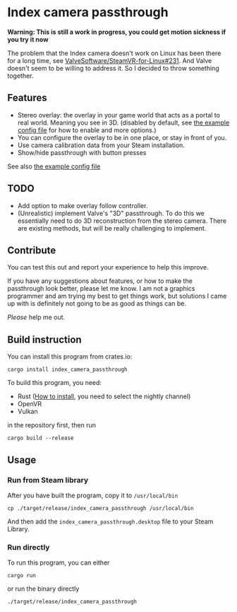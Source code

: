 Index camera passthrough
========================

**Warning: This is still a work in progress, you could get motion sickness if you try it now**

The problem that the Index camera doesn't work on Linux has been there for a long time, see [ValveSoftware/SteamVR-for-Linux#231](https://github.com/ValveSoftware/SteamVR-for-Linux/issues/231). And Valve doesn't seem to be willing to address it. So I decided to throw something together.

## Features

- Stereo overlay: the overlay in your game world that acts as a portal to real world. Meaning you see in 3D. (disabled by default, see [the example config file](index_camera_passthrough.toml) for how to enable and more options.)
- You can configure the overlay to be in one place, or stay in front of you.
- Use camera calibration data from your Steam installation.
- Show/hide passthrough with button presses

See also [the example config file](index_camera_passthrough.toml)

## TODO

* Add option to make overlay follow controller.
* (Unrealistic) implement Valve's "3D" passthrough. To do this we essentially need to do 3D reconstruction from the stereo camera. There are existing methods, but will be really challenging to implement.

## Contribute

You can test this out and report your experience to help this improve.

If you have any suggestions about features, or how to make the passthrough look better, please let me know. I am not a graphics programmer and am trying my best to get things work, but solutions I came up with is definitely not going to be as good as things can be.

_Please_ help me out.

## Build instruction

You can install this program from crates.io:

```
cargo install index_camera_passthrough
```

To build this program, you need:

* Rust ([How to install](https://www.rust-lang.org/tools/install), you need to select the nightly channel)
* OpenVR
* Vulkan

in the repository first, then run

```
cargo build --release
```

## Usage

### Run from Steam library

After you have built the program, copy it to `/usr/local/bin`

```
cp ./target/release/index_camera_passthrough /usr/local/bin
```

And then add the `index_camera_passthrough.desktop` file to your Steam Library.

### Run directly

To run this program, you can either

```
cargo run
```

or run the binary directly

```
./target/release/index_camera_passthrough
```

